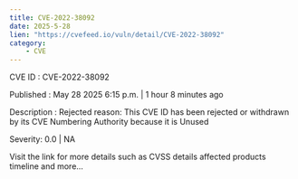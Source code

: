 ```yaml
---
title: CVE-2022-38092
date: 2025-5-28
lien: "https://cvefeed.io/vuln/detail/CVE-2022-38092"
category:
    - CVE
---
```


CVE ID : CVE-2022-38092

Published :  May 28
2025
6:15 p.m. | 1 hour
8 minutes ago

Description : Rejected reason: This CVE ID has been rejected or withdrawn by its CVE Numbering Authority because it is Unused

Severity: 0.0 | NA

Visit the link for more details
such as CVSS details
affected products
timeline
and more...
